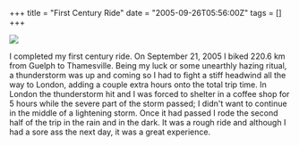 +++
title = "First Century Ride"
date = "2005-09-26T05:56:00Z"
tags = []
+++

[![](http://static.flickr.com/45/179881386_16a7755d10_t.jpg)](http://www.flickr.com/photos/28476306@N00/179881386)

I completed my first century ride. On September 21, 2005 I biked 220.6 km from
Guelph to Thamesville. Being my luck or some unearthly hazing ritual, a
thunderstorm was up and coming so I had to fight a stiff headwind all the way
to London, adding a couple extra hours onto the total trip time. In London the
thunderstorm hit and I was forced to shelter in a coffee shop for 5 hours
while the severe part of the storm passed; I didn't want to continue in the
middle of a lightening storm. Once it had passed I rode the second half of the
trip in the rain and in the dark. It was a rough ride and although I had a
sore ass the next day, it was a great experience.

